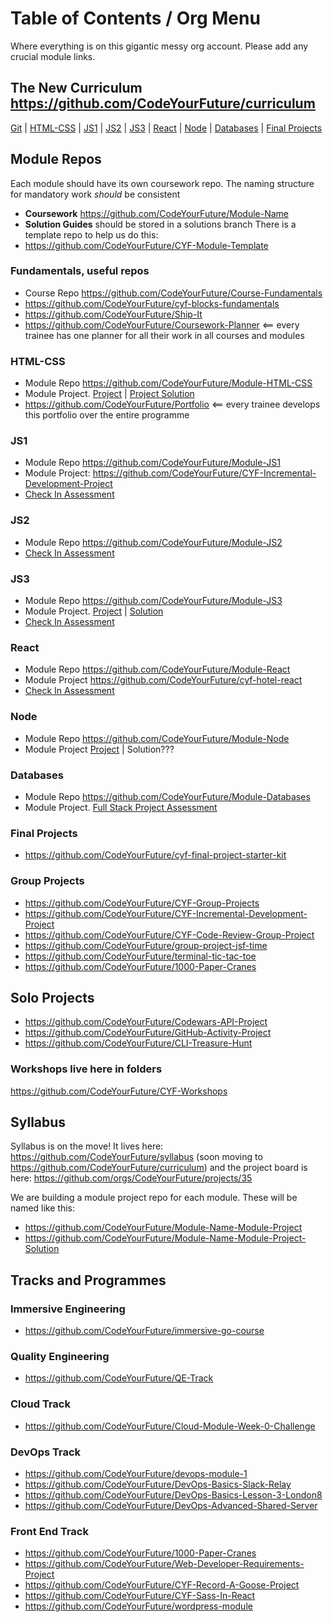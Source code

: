 # Table of Contents / Org Menu
Where everything is on this gigantic messy org account. Please add any crucial module links.

## The New Curriculum https://github.com/CodeYourFuture/curriculum

[Git](#git) | [HTML-CSS](#html-css) | [JS1](#js1) | [JS2](#js2) | [JS3](#js3) | [React](#react) | [Node](#node) | [Databases](#databases) | [Final Projects](#final-projects)

## Module Repos
Each module should have its own coursework repo. The naming structure for mandatory work _should_ be consistent
- **Coursework** https://github.com/CodeYourFuture/Module-Name
- **Solution Guides** should be stored in a solutions branch
There is a template repo to help us do this: 
- https://github.com/CodeYourFuture/CYF-Module-Template 

### Fundamentals, useful repos
- Course Repo https://github.com/CodeYourFuture/Course-Fundamentals
- https://github.com/CodeYourFuture/cyf-blocks-fundamentals
- https://github.com/CodeYourFuture/Ship-It
- https://github.com/CodeYourFuture/Coursework-Planner <== every trainee has one planner for all their work in all courses and modules

### HTML-CSS
- Module Repo https://github.com/CodeYourFuture/Module-HTML-CSS
- Module Project. [Project](https://github.com/CodeYourFuture/HTML-CSS-Module-Project) | [Project Solution](https://github.com/CodeYourFuture/HTML-CSS-Module-Project-Solution)
- https://github.com/CodeYourFuture/Portfolio <== every trainee develops this portfolio over the entire programme

### JS1
- Module Repo https://github.com/CodeYourFuture/Module-JS1
- Module Project: https://github.com/CodeYourFuture/CYF-Incremental-Development-Project
- [Check In Assessment](https://github.com/CodeYourFuture/JavaScript-Core-1-Assessment)

### JS2
- Module Repo https://github.com/CodeYourFuture/Module-JS2
- [Check In Assessment](https://github.com/CodeYourFuture/JavaScript-Core-2-Assessment)

### JS3
- Module Repo https://github.com/CodeYourFuture/Module-JS3
- Module Project. [Project](https://github.com/CodeYourFuture/tv-show-dom-project) | [Solution](https://github.com/CodeYourFuture/tv-show-dom-project-solution)
- [Check In Assessment](https://github.com/CodeYourFuture/JavaScript-Core-3-Assessment)

### React
- Module Repo https://github.com/CodeYourFuture/Module-React
- Module Project https://github.com/CodeYourFuture/cyf-hotel-react 
- [Check In Assessment](https://github.com/CodeYourFuture/React-Assessment)

### Node
- Module Repo https://github.com/CodeYourFuture/Module-Node
- Module Project [Project](https://github.com/CodeYourFuture/CYF-Slack-Your-Future-Project-Backend) | Solution???

### Databases
- Module Repo https://github.com/CodeYourFuture/Module-Databases
- Module Project. [Full Stack Project Assessment](https://github.com/CodeYourFuture/Full-Stack-Project-Assessment)

### Final Projects
- https://github.com/CodeYourFuture/cyf-final-project-starter-kit 

### Group Projects
- https://github.com/CodeYourFuture/CYF-Group-Projects
- https://github.com/CodeYourFuture/CYF-Incremental-Development-Project
- https://github.com/CodeYourFuture/CYF-Code-Review-Group-Project
- https://github.com/CodeYourFuture/group-project-jsf-time
- https://github.com/CodeYourFuture/terminal-tic-tac-toe
- https://github.com/CodeYourFuture/1000-Paper-Cranes

## Solo Projects
- https://github.com/CodeYourFuture/Codewars-API-Project
- https://github.com/CodeYourFuture/GitHub-Activity-Project
- https://github.com/CodeYourFuture/CLI-Treasure-Hunt

### Workshops live here in folders
https://github.com/CodeYourFuture/CYF-Workshops 

## Syllabus
Syllabus is on the move! It lives here: https://github.com/CodeYourFuture/syllabus (soon moving to  https://github.com/CodeYourFuture/curriculum) and the project board is here: https://github.com/orgs/CodeYourFuture/projects/35

We are building a module project repo for each module. These will be named like this:
- https://github.com/CodeYourFuture/Module-Name-Module-Project
- https://github.com/CodeYourFuture/Module-Name-Module-Project-Solution

## Tracks and Programmes

### Immersive Engineering
- https://github.com/CodeYourFuture/immersive-go-course

### Quality Engineering
- https://github.com/CodeYourFuture/QE-Track

### Cloud Track
- https://github.com/CodeYourFuture/Cloud-Module-Week-0-Challenge

### DevOps Track
- https://github.com/CodeYourFuture/devops-module-1
- https://github.com/CodeYourFuture/DevOps-Basics-Slack-Relay
- https://github.com/CodeYourFuture/DevOps-Basics-Lesson-3-London8
- https://github.com/CodeYourFuture/DevOps-Advanced-Shared-Server

### Front End Track
- https://github.com/CodeYourFuture/1000-Paper-Cranes
- https://github.com/CodeYourFuture/Web-Developer-Requirements-Project
- https://github.com/CodeYourFuture/CYF-Record-A-Goose-Project 
- https://github.com/CodeYourFuture/CYF-Sass-In-React
- https://github.com/CodeYourFuture/wordpress-module





